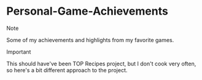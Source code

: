 # Personal-Game-Achievements

> [!NOTE]
> Some of my achievements and highlights from my favorite games.

> [!IMPORTANT]
> This should have've been TOP Recipes project, but I don't cook very often, so here's a bit different approach to the project.